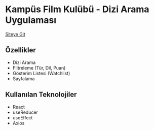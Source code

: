 # Kampüs Film Kulübü - Dizi Arama Uygulaması


[Siteye Git](https://MustafaUgurTuluk.github.io/FilmSite)



## Özellikler
- Dizi Arama
- Filtreleme (Tür, Dil, Puan)
- Gösterim Listesi (Watchlist)
- Sayfalama

## Kullanılan Teknolojiler
- React
- useReducer
- useEffect
- Axios
